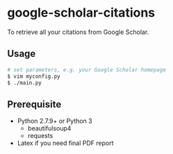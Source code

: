 # google-scholar-citations
To retrieve all your citations from Google Scholar.

## Usage
```bash
# set parameters, e.g. your Google Scholar homepage
$ vim myconfig.py
$ ./main.py
```

## Prerequisite
* Python 2.7.9+ or Python 3
  - beautifulsoup4
  - requests
* Latex if you need final PDF report
